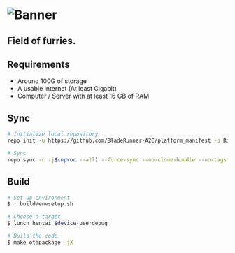 # ![Banner](assets/Manifest.png) #

## Field of furries. ##

## Requirements ##

- Around 100G of storage
- A usable internet (At least Gigabit)
- Computer / Server with at least 16 GB of RAM

## Sync ##

```bash
# Initialize local repository
repo init -u https://github.com/BladeRunner-A2C/platform_manifest -b Rika

# Sync
repo sync -c -j$(nproc --all) --force-sync --no-clone-bundle --no-tags
```

## Build ##

```bash
# Set up environment
$ . build/envsetup.sh

# Choose a target
$ lunch hentai_$device-userdebug

# Build the code
$ make otapackage -jX
```

